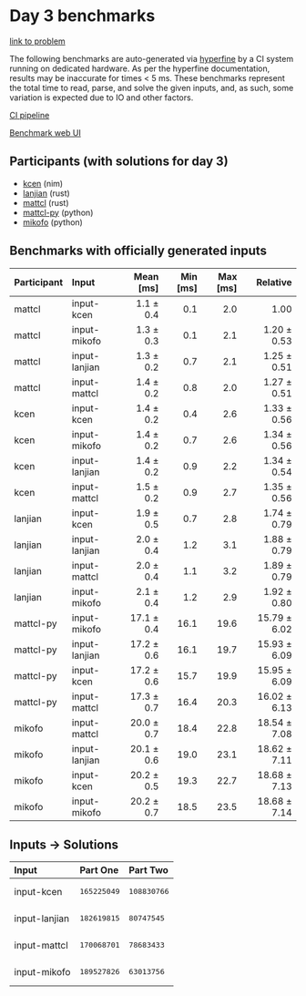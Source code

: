 # Day 3 benchmarks

[link to problem](https://adventofcode.com/2024/day/3)

The following benchmarks are auto-generated via
[hyperfine](https://github.com/sharkdp/hyperfine) by a CI system running on
dedicated hardware. As per the hyperfine documentation, results may be
inaccurate for times < 5 ms. These benchmarks represent the total time to read,
parse, and solve the given inputs, and, as such, some variation is expected due
to IO and other factors.

[CI pipeline](http://ci.papercode.net:8080/teams/main/pipelines/aoc2024)

[Benchmark web UI](https://aoc.ancalagon.black)


## Participants (with solutions for day 3)

- [kcen](https://github.com/kcen/aoc2024) (nim)
- [lanjian](https://github.com/lanjian/aoc-2024) (rust)
- [mattcl](https://github.com/mattcl/aoc2024) (rust)
- [mattcl-py](https://github.com/mattcl/aoc2024-py) (python)
- [mikofo](https://github.com/mikofo/aoc2024) (python)


## Benchmarks with officially generated inputs

| Participant | Input | Mean [ms] | Min [ms] | Max [ms] | Relative |
|:---|:---|---:|---:|---:|---:|
| mattcl | input-kcen | 1.1 ± 0.4 | 0.1 | 2.0 | 1.00 |
| mattcl | input-mikofo | 1.3 ± 0.3 | 0.1 | 2.1 | 1.20 ± 0.53 |
| mattcl | input-lanjian | 1.3 ± 0.2 | 0.7 | 2.1 | 1.25 ± 0.51 |
| mattcl | input-mattcl | 1.4 ± 0.2 | 0.8 | 2.0 | 1.27 ± 0.51 |
| kcen | input-kcen | 1.4 ± 0.2 | 0.4 | 2.6 | 1.33 ± 0.56 |
| kcen | input-mikofo | 1.4 ± 0.2 | 0.7 | 2.6 | 1.34 ± 0.56 |
| kcen | input-lanjian | 1.4 ± 0.2 | 0.9 | 2.2 | 1.34 ± 0.54 |
| kcen | input-mattcl | 1.5 ± 0.2 | 0.9 | 2.7 | 1.35 ± 0.56 |
| lanjian | input-kcen | 1.9 ± 0.5 | 0.7 | 2.8 | 1.74 ± 0.79 |
| lanjian | input-lanjian | 2.0 ± 0.4 | 1.2 | 3.1 | 1.88 ± 0.79 |
| lanjian | input-mattcl | 2.0 ± 0.4 | 1.1 | 3.2 | 1.89 ± 0.79 |
| lanjian | input-mikofo | 2.1 ± 0.4 | 1.2 | 2.9 | 1.92 ± 0.80 |
| mattcl-py | input-mikofo | 17.1 ± 0.4 | 16.1 | 19.6 | 15.79 ± 6.02 |
| mattcl-py | input-lanjian | 17.2 ± 0.6 | 16.1 | 19.7 | 15.93 ± 6.09 |
| mattcl-py | input-kcen | 17.2 ± 0.6 | 15.7 | 19.9 | 15.95 ± 6.09 |
| mattcl-py | input-mattcl | 17.3 ± 0.7 | 16.4 | 20.3 | 16.02 ± 6.13 |
| mikofo | input-mattcl | 20.0 ± 0.7 | 18.4 | 22.8 | 18.54 ± 7.08 |
| mikofo | input-lanjian | 20.1 ± 0.6 | 19.0 | 23.1 | 18.62 ± 7.11 |
| mikofo | input-kcen | 20.2 ± 0.5 | 19.3 | 22.7 | 18.68 ± 7.13 |
| mikofo | input-mikofo | 20.2 ± 0.7 | 18.5 | 23.5 | 18.68 ± 7.14 |


## Inputs -> Solutions

| Input | Part One | Part Two |
|:---|:---|:---|
|input-kcen|<pre>165225049</pre>|<pre>108830766</pre>|
|input-lanjian|<pre>182619815</pre>|<pre>80747545</pre>|
|input-mattcl|<pre>170068701</pre>|<pre>78683433</pre>|
|input-mikofo|<pre>189527826</pre>|<pre>63013756</pre>|